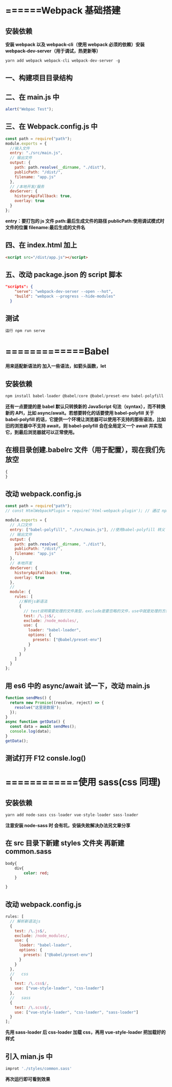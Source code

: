 # ======Webpack 基础搭建

## 安装依赖

**安装 webpack 以及 webpack-cli（使用 webpack 必须的依赖）安装 webpack-dev-server（用于调试，热更新等）**

```js
yarn add webpack webpack-cli webpack-dev-server -g
```

## 一、构建项目目录结构

## 二、在 main.js 中

```js
alert("Webpac Test");
```

## 三、在 Webpack.config.js 中

```js
const path = require("path");
module.exports = {
  //输入文件
  entry: "./src/main.js",
  // 输出文件
  output: {
    path: path.resolve(__dirname, "./dist"),
    publicPath: "/dist/",
    filename: "app.js"
  },
  // /本地开发/服务
  devServer: {
    historyApiFallback: true,
    overlay: true
  }
};
```

**entry：要打包的 js 文件
path:最后生成文件的路径
publicPath:使用调试模式时文件的位置
filename:最后生成的文件名**

## 四、在 index.html 加上

```html
<script src="/dist/app.js"></script>
```

## 五、改动 package.json 的 script 脚本

```json
"scripts": {
    "serve": "webpack-dev-server --open --hot",
    "build": "webpack --progress --hide-modules"
  }

```

## 测试

```js
运行 npm run serve
```

# =============Babel

**用来适配新语法的 加入一些语法，如箭头函数，let**

## 安装依赖

```js
npm install babel-loader @babel/core @babel/preset-env babel-polyfill
```

**还有一点要提的是 babel 默认只转换新的 JavaScript 句法（syntax），而不转换新的 API，比如 async/await。若想要转化的话要使用 babel-polyfill 关于 babel-polyfill 的话，它提供一个环境让浏览器可以使用不支持的那些语法，比如旧的浏览器中不支持 await，则 babel-polyfill 会在全局定义一个 await 并实现它，到最后浏览器就可以正常使用。**

## 在根目录创建.babelrc 文件（用于配置），现在我们先放空

```js
{
}
```

## 改动 webpack.config.js

```js
const path = require("path");
// const HtmlWebpackPlugin = require('html-webpack-plugin'); // 通过 npm 安装

module.exports = {
  // 入口文件
  entry: ["babel-polyfill", "./src/main.js"], //使用babel-polyfill 转义
  // 输出文件
  output: {
    path: path.resolve(__dirname, "./dist"),
    publicPath: "/dist/",
    filename: "app.js"
  },
  // 本地开发
  devServer: {
    historyApiFallback: true,
    overlay: true
  },
  //
  module: {
    rules: [
      //解析js新语法
      {
        // test说明需要处理的文件类型，exclude是要忽略的文件，use中就是处理的方法
        test: /\.js$/,
        exclude: /node_modules/,
        use: {
          loader: "babel-loader",
          options: {
            presets: ["@babel/preset-env"]
          }
        }
      }
    ]
  }
};
```

## 用 es6 中的 async/await 试一下，改动 main.js

```js
function sendMes() {
  return new Promise((resolve, reject) => {
    resolve("这里是数据");
  });
}
async function getData() {
  const data = await sendMes();
  console.log(data);
}
getData();
```

## 测试打开 F12 consle.log()

# ============使用 sass(css 同理)

## 安装依赖

```js
yarn add node-sass css-loader vue-style-loader sass-loader
```

**注意安装 node-sass 时 会有坑，安装失败解决办法另文章分享**

## 在 src 目录下新建 styles 文件夹 再新建 common.sass

```sass
body{
    div{
        color: red;
    }

}
```

## 改动 webpack.config.js

```js
rules: [
  // 解析新语法js
  {
    test: /\.js$/,
    exclude: /node_modules/,
    use: {
      loader: "babel-loader",
      options: {
        presets: ["@babel/preset-env"]
      }
    }
  },
  //   css
  {
    test: /\.css$/,
    use: ["vue-style-loader", "css-loader"]
  },
  //   sass
  {
    test: /\.scss$/,
    use: ["vue-style-loader", "css-loader", "sass-loader"]
  }
];
```

**先用 sass-loader 后 css-loader 加载 css，再用 vue-style-loader 把加载好的样式**

## 引入 mian.js 中

```js
improt './styles/common.sass'
```

**再次运行即可看到效果**
